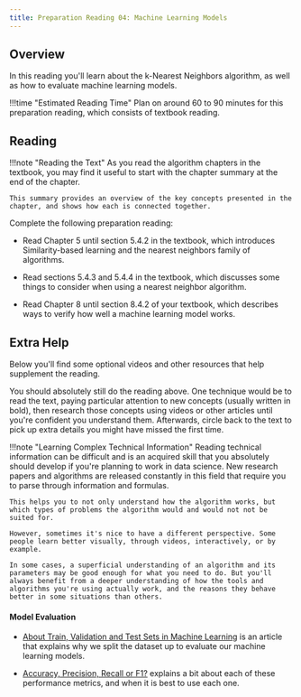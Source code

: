 ```yaml
---
title: Preparation Reading 04: Machine Learning Models
---
```


## Overview

In this reading you'll learn about the k-Nearest Neighbors algorithm, as well as how to evaluate machine learning models.

!!!time "Estimated Reading Time"
	Plan on around 60 to 90 minutes for this preparation reading, which consists of textbook reading.

## Reading

!!!note "Reading the Text"
	As you read the algorithm chapters in the textbook, you may find it useful to start with the chapter summary at the end of the chapter.

	This summary provides an overview of the key concepts presented in the chapter, and shows how each is connected together. 

Complete the following preparation reading:

* Read Chapter 5 until section 5.4.2 in the textbook, which introduces Similarity-based learning and the nearest neighbors family of algorithms.

* Read sections 5.4.3 and 5.4.4 in the textbook, which discusses some things to consider when using a nearest neighbor algorithm.

* Read Chapter 8 until section 8.4.2 of your textbook, which describes ways to verify how well a machine learning model works.


## Extra Help

Below you'll find some optional videos and other resources that help supplement the reading. 

You should absolutely still do the reading above. One technique would be to read the text, paying particular attention to new concepts (usually written in bold), then research those concepts using videos or other articles until you're confident you understand them. Afterwards, circle back to the text to pick up extra details you might have missed the first time.

!!!note "Learning Complex Technical Information"
	Reading technical information can be difficult and is an acquired skill that you absolutely should develop if you're planning to work in data science. New research papers and algorithms are released constantly in this field that require you to parse through information and formulas. 

	This helps you to not only understand how the algorithm works, but which types of problems the algorithm would and would not not be suited for.

	However, sometimes it's nice to have a different perspective. Some people learn better visually, through videos, interactively, or by example. 

	In some cases, a superficial understanding of an algorithm and its parameters may be good enough for what you need to do. But you'll always benefit from a deeper understanding of how the tools and algorithms you're using actually work, and the reasons they behave better in some situations than others.

#### Model Evaluation

* [About Train, Validation and Test Sets in Machine Learning](https://towardsdatascience.com/train-validation-and-test-sets-72cb40cba9e7) is an article that explains why we split the dataset up to evaluate our machine learning models.

* [Accuracy, Precision, Recall or F1?](https://towardsdatascience.com/accuracy-precision-recall-or-f1-331fb37c5cb9) explains a bit about each of these performance metrics, and when it is best to use each one.


